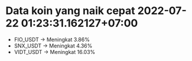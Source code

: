 # Data koin yang naik cepat 2022-07-22 01:23:31.162127+07:00

* FIO_USDT -> Meningkat 3.86%
* SNX_USDT -> Meningkat 4.36%
* VIDT_USDT -> Meningkat 16.03%
